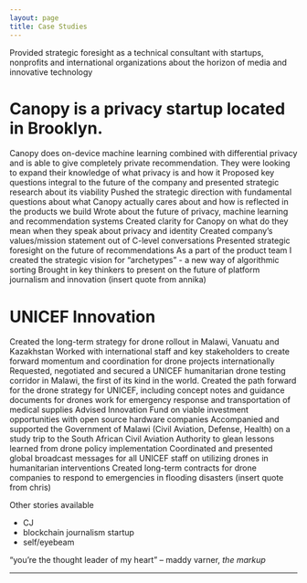 ```yaml
---
layout: page
title: Case Studies
---
```



Provided strategic foresight as a technical consultant with startups, nonprofits and international organizations about the horizon of media and innovative technology 


# Canopy is a privacy startup located in Brooklyn.
Canopy does on-device machine learning combined with differential privacy and is able to give completely private recommendation. They were looking to expand their knowledge of what privacy is and how it
Proposed key questions integral to the future of the company and presented strategic research about its viability
Pushed the strategic direction with fundamental questions about what Canopy actually cares about and how is reflected in the products we build 
Wrote about the future of privacy, machine learning and recommendation systems
Created clarity for Canopy on what do they mean when they speak about privacy and identity
Created company’s values/mission statement out of C-level conversations
Presented strategic foresight on the future of recommendations
As a part of the product team I created the strategic vision for “archetypes” - a new way of algorithmic sorting 
Brought in key thinkers to present on the future of platform journalism and innovation
(insert quote from annika)


# UNICEF Innovation
Created the long-term strategy for drone rollout in Malawi, Vanuatu and Kazakhstan
Worked with international staff and key stakeholders to create forward momentum and coordination for drone projects internationally
Requested, negotiated and secured a UNICEF humanitarian drone testing corridor in Malawi, the first of its kind in the world. Created the path forward for the drone strategy for UNICEF, including concept notes and guidance documents for drones work for emergency response and transportation of medical supplies
Advised Innovation Fund on viable investment opportunities with open source hardware companies
Accompanied and supported the Government of Malawi (Civil Aviation, Defense, Health) on a study trip to the South African Civil Aviation Authority to glean lessons learned from drone policy implementation
Coordinated and presented global broadcast messages for all UNICEF staff on utilizing drones in humanitarian interventions
Created long-term contracts for drone companies to respond to emergencies in flooding disasters 
(insert quote from chris)

Other stories available

- CJ
- blockchain journalism startup
- self/eyebeam


“you’re the thought leader of my heart” – maddy varner, _the markup_






***
